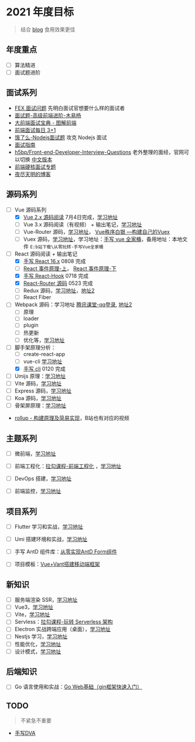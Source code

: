 # 2021 年度目标

> 结合 [blog](https://github.com/Jsmond2016/blog) 食用效果更佳

## 年度重点

- [ ] 算法精进
- [ ] 面试题进阶

## 面试系列

- [FEX 面试问题](https://github.com/fex-team/interview-questions) 先明白面试官想要什么样的面试者
- [面试题-高级前端进阶-木易杨](https://github.com/Advanced-Frontend/Daily-Interview-Question)
- [大前端面试宝典 - 图解前端](https://github.com/azl397985856/fe-interview)
- [前端面试每日 3+1](https://github.com/haizlin/fe-interview)
- [饿了么-Nodejs面试题](https://github.com/ElemeFE/node-interview) 攻克 Nodejs 面试
- [面试指南](https://github.com/poetries/FE-Interview-Questions)
- [h5bp/Front-end-Developer-Interview-Questions](https://github.com/h5bp/Front-end-Developer-Interview-Questions/commits/main) 老外整理的面经，官网可以切换 [中文版本](https://h5bp.org/Front-end-Developer-Interview-Questions/translations/chinese/)
- [前端硬核面试专题](https://github.com/biaochenxuying/blog/blob/master/interview/fe-interview.md)
- [夜尽天明的博客](https://github.com/biaochenxuying/blog)

## 源码系列

- [ ] Vue 源码系列
  - [x] [Vue 2.x 源码阅读](https://github.com/Jsmond2016/blog/issues/5) 7月4日完成，[学习地址](https://www.bilibili.com/video/BV1LE411e7HE)
  - [ ] Vue 3.x 源码阅读（有视频） + 输出笔记，[学习地址](https://www.bilibili.com/video/BV1fy4y1y7sc?p=1)
  - [ ] Vue-Router 源码，[学习地址](https://www.bilibili.com/video/BV1Ui4y177PA)， [Vue秩序白银 —构建自己的Vuex](https://juejin.cn/post/6844903801443500046)
  - [ ] Vuex 源码，[学习地址](#)，学习地址：[手写 vue 全家桶](https://www.bilibili.com/video/BV1PX4y1P7TF?p=1)，备用地址：本地文件 `E:b站下载\从零玩转-手写Vue全家桶`
- [ ] React 源码阅读 + 输出笔记
  - [x] [手写 React 16.x](https://github.com/Jsmond2016/react-source) 0808 完成
  - [ ] [React 事件原理-上](https://www.bilibili.com/video/BV1wh411i7j8)， [React 事件原理-下](https://www.bilibili.com/video/BV1Hv411V7RH)
  - [x] [手写 React-Hook](https://github.com/Jsmond2016/react-hook-source) 0718 完成
  - [x] [React-Router 源码](https://github.com/Jsmond2016/react-router-dom-nut) 0523 完成
  - [ ] Redux 源码，[学习地址](https://www.bilibili.com/video/BV1254y1L7UP?from=search&seid=18119191314623694637)，[地址2](https://hyf.js.org/react-naive-book/lesson30)
  - [ ] React Fiber
- [ ] Webpack 源码：学习地址 [腾讯课堂-qq登录](https://ke.qq.com/webcourse/index.html#cid=334441&term_id=100396918&taid=2669936355121769&type=1024&vid=5285890786323603218), [地址2](https://ke.qq.com/webcourse/index.html#cid=3098888&term_id=103220429&taid=10356162586167560&type=1024&vid=5285890810073557074)
  - [ ] 原理
  - [ ] loader
  - [ ] plugin
  - [ ] 热更新
  - [ ] 优化等，[学习地址](https://www.bilibili.com/video/BV1jy4y1S7fy)
- [ ] 脚手架原理分析：
  - [ ] create-react-app
  - [ ] vue-cli [学习地址](#)
  - [x] [手写 cli](https://github.com/Jsmond2016/ddb-cli) 0120 完成
- [ ] Umijs 原理：[学习地址](https://www.bilibili.com/video/BV1d54y147wx)
- [ ] Vite 源码，[学习地址](#)
- [ ] Express 源码，[学习地址](#)
- [ ] Koa 源码，[学习地址](#)
- [ ] 骨架屏原理：[学习地址](https://www.bilibili.com/video/BV1Qk4y1271Y)
- [rollup - 构建原理及简易实现](https://mp.weixin.qq.com/s/-bCCUBnEjjRkeOcLhXjS4Q)，B站也有对应的视频


## 主题系列

- [ ] 微前端，[学习地址](https://www.bilibili.com/video/BV1Go4y197xW)
- [ ] 前端工程化：[拉勾课程-前端工程化](https://kaiwu.lagou.com/course/courseInfo.htm?courseId=416#/content) ，[学习地址](#)
- [ ] DevOps 搭建，[学习地址](https://www.bilibili.com/video/BV1n5411P7zB?p=21)
- [ ] 前端监控，[学习地址](#)



## 项目系列

- [ ] Flutter 学习和实战，[学习地址](#)
- [ ] Umi 搭建环境和实战，[学习地址](https://www.bilibili.com/video/BV1ft4y1r7aD)
- [ ] 手写 AntD 组件库：[从零实现AntD Form组件](https://www.bilibili.com/video/BV1Cr4y1w7JF)
- [ ] 项目模板：[Vue+Vant搭建移动端框架](https://www.bilibili.com/video/BV1964y1F7uT)



## 新知识

- [ ] 服务端渲染 SSR，[学习地址](#)
- [ ] Vue3，[学习地址](#)
- [ ] Vite，[学习地址](#)
- [ ] Servless：[拉勾课程-玩转 Serverless 架构](https://kaiwu.lagou.com/course/courseInfo.htm?courseId=589#/content)
- [ ] Electron 实战跨端应用（桌面），[学习地址](#)
- [ ] Nestjs 学习，[学习地址](#)
- [ ] 性能优化，[学习地址](#)
- [ ] 设计模式，[学习地址](#)

## 后端知识

- [ ] Go 语言使用和实战：[Go Web基础（gin框架快速入门）](https://study.163.com/course/courseMain.htm?courseId=1210182958)

## TODO

> 不紧急不重要

- [手写DVA](https://www.bilibili.com/video/BV18K4y137Ai?p=4&t=1227)

